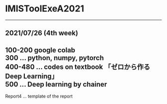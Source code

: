 # IMISToolExeA2021  
---

## 2021/07/26 (4th week)  

100-200 google colab  
300 ... python, numpy, pytorch  
400-480 ... codes on textbook 「ゼロから作るDeep Learning」  
500 ... Deep learning by chainer  
---  
Report4 ... template of the report
